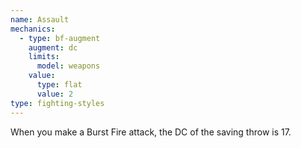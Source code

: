 ```yaml
---
name: Assault
mechanics:
  - type: bf-augment
    augment: dc
    limits:
      model: weapons
    value:
      type: flat
      value: 2
type: fighting-styles
---
```

When you make a Burst Fire attack, the DC of the saving throw is 17.

